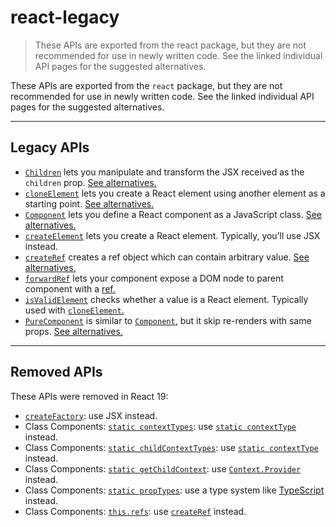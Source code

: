 # react-legacy

> These APIs are exported from the react package, but they are not recommended for use in newly written code. See the linked individual API pages for the suggested alternatives.



These APIs are exported from the `react` package, but they are not recommended for use in newly written code. See the linked individual API pages for the suggested alternatives.

* * *

## Legacy APIs[](#legacy-apis "Link for Legacy APIs")

*   [`Children`](/reference/react/Children) lets you manipulate and transform the JSX received as the `children` prop. [See alternatives.](about:/reference/react/Children#alternatives)
*   [`cloneElement`](/reference/react/cloneElement) lets you create a React element using another element as a starting point. [See alternatives.](about:/reference/react/cloneElement#alternatives)
*   [`Component`](/reference/react/Component) lets you define a React component as a JavaScript class. [See alternatives.](about:/reference/react/Component#alternatives)
*   [`createElement`](/reference/react/createElement) lets you create a React element. Typically, you’ll use JSX instead.
*   [`createRef`](/reference/react/createRef) creates a ref object which can contain arbitrary value. [See alternatives.](about:/reference/react/createRef#alternatives)
*   [`forwardRef`](/reference/react/forwardRef) lets your component expose a DOM node to parent component with a [ref.](/learn/manipulating-the-dom-with-refs)
*   [`isValidElement`](/reference/react/isValidElement) checks whether a value is a React element. Typically used with [`cloneElement`.](/reference/react/cloneElement)
*   [`PureComponent`](/reference/react/PureComponent) is similar to [`Component`,](/reference/react/Component) but it skip re-renders with same props. [See alternatives.](about:/reference/react/PureComponent#alternatives)

* * *

## Removed APIs[](#removed-apis "Link for Removed APIs")

These APIs were removed in React 19:

*   [`createFactory`](https://18.react.dev/reference/react/createFactory): use JSX instead.
*   Class Components: [`static contextTypes`](https://18.react.dev//reference/react/Component#static-contexttypes): use [`static contextType`](#static-contexttype) instead.
*   Class Components: [`static childContextTypes`](https://18.react.dev//reference/react/Component#static-childcontexttypes): use [`static contextType`](#static-contexttype) instead.
*   Class Components: [`static getChildContext`](https://18.react.dev//reference/react/Component#getchildcontext): use [`Context.Provider`](about:/reference/react/createContext#provider) instead.
*   Class Components: [`static propTypes`](https://18.react.dev//reference/react/Component#static-proptypes): use a type system like [TypeScript](https://www.typescriptlang.org/) instead.
*   Class Components: [`this.refs`](https://18.react.dev//reference/react/Component#refs): use [`createRef`](/reference/react/createRef) instead.
